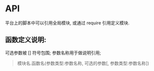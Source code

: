 # API

平台上的脚本中可以引用全局模块, 或通过 require 引用定义模块.


## 函数定义说明: 

可选参数被 [] 符号包围; 参数名称用于做说明引用;

> 模块名.函数名(参数类型:参数名称, 可选的参数[, 参数类型:参数名称])  
